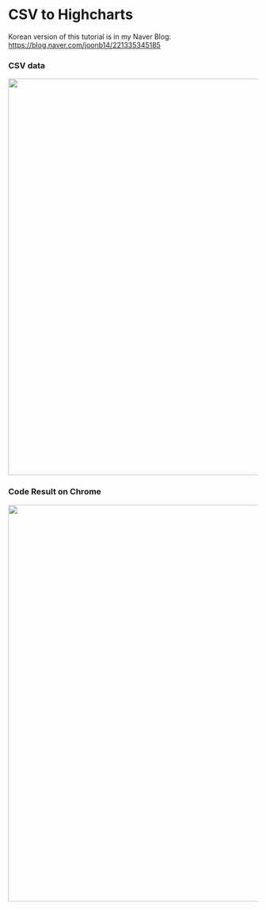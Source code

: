 # CSV to Highcharts

Korean version of this tutorial is in my Naver Blog: https://blog.naver.com/joonb14/221335345185<br>

### CSV data
<img width="800" src="https://user-images.githubusercontent.com/30307587/45676357-85c5e080-bb6c-11e8-85ba-e1ad839a3ef9.PNG">


### Code Result on Chrome
<img width="800" src="https://user-images.githubusercontent.com/30307587/45676273-54e5ab80-bb6c-11e8-81d4-cd15c7346f17.PNG">
